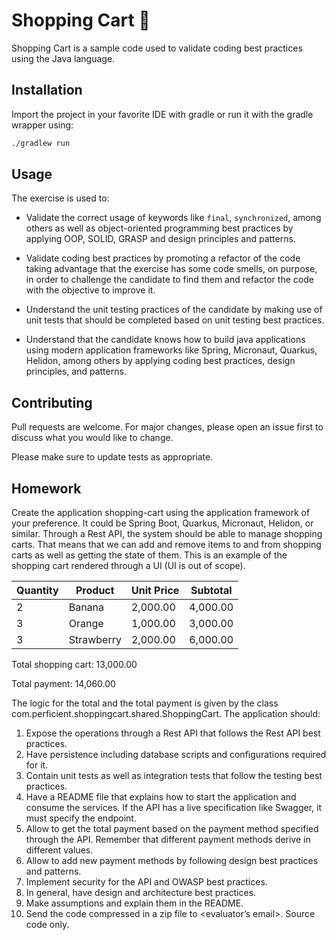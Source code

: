 # Shopping Cart 🛒

Shopping Cart is a sample code used to validate coding best practices using the Java language.

## Installation

Import the project in your favorite IDE with gradle or run it with the gradle wrapper using:

```bash
./gradlew run
```

## Usage

The exercise is used to:

* Validate the correct usage of keywords like `final`, `synchronized`, among others as well as object-oriented programming best practices by applying OOP, SOLID, GRASP and design principles and patterns.

* Validate coding best practices by promoting a refactor of the code taking advantage that the exercise has some code smells, on purpose, in order to challenge the candidate to find them and refactor the code with the objective to improve it.

* Understand the unit testing practices of the candidate by making use of unit tests that should be completed based on unit testing best practices.

* Understand that the candidate knows how to build java applications using modern application frameworks like Spring, Micronaut, Quarkus, Helidon, among others by applying coding best practices, design principles, and patterns.

## Contributing

Pull requests are welcome. For major changes, please open an issue first
to discuss what you would like to change.

Please make sure to update tests as appropriate.

## Homework

Create the application shopping-cart using the application framework of your preference. It could be Spring Boot, Quarkus, Micronaut, Helidon, or similar. Through a Rest API, the system should be able to manage shopping carts. That means that we can add and remove items to and from shopping carts as well as getting the state of them. This is an example of the shopping cart rendered through a UI (UI is out of scope).

|Quantity  | Product |Unit Price |Subtotal|
|--|--|--|--|
| 2 | Banana     | 2,000.00 | 4,000.00  |
| 3 | Orange     | 1,000.00 | 3,000.00  |
| 3 | Strawberry | 2,000.00 |  6,000.00 |

Total shopping cart: 13,000.00

Total payment: 14,060.00

The logic for the total and the total payment is given by the class com.perficient.shoppingcart.shared.ShoppingCart.
The application should:

1. Expose the operations through a Rest API that follows the Rest API best practices.
1. Have persistence including database scripts and configurations required for it.
1. Contain unit tests as well as integration tests that follow the testing best practices.
1. Have a README file that explains how to start the application and consume the services. If the API has a live specification like Swagger, it must specify the endpoint.
1. Allow to get the total payment based on the payment method specified through the API. Remember that different payment methods derive in different values.
1. Allow to add new payment methods by following design best practices and patterns.
1. Implement security for the API and OWASP best practices.
1. In general, have design and architecture best practices.
1. Make assumptions and explain them in the README.
1. Send the code compressed in a zip file to <evaluator’s email>. Source code only.
